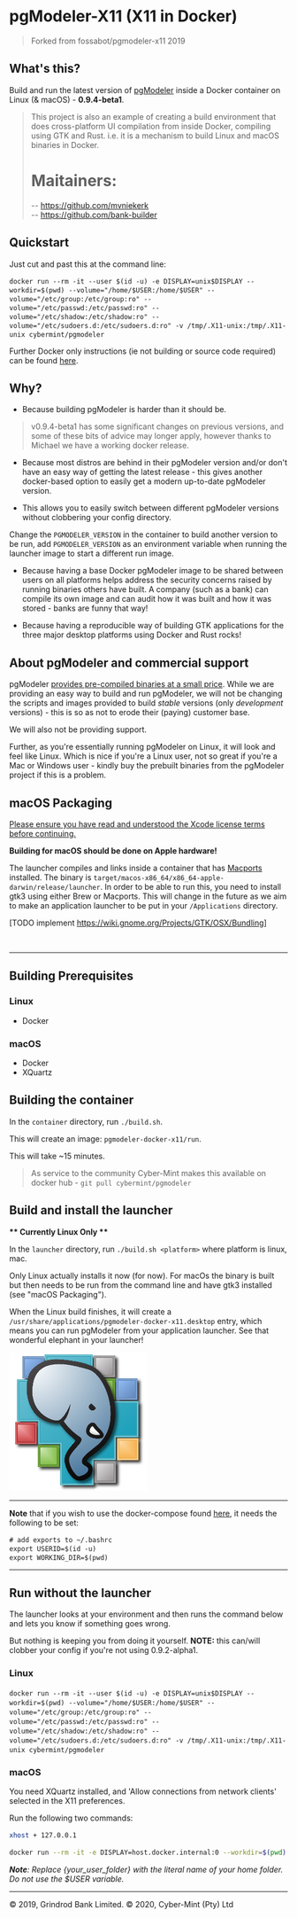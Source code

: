 # pgModeler-X11 (X11 in Docker)
> Forked from fossabot/pgmodeler-x11 2019

## What's this?
Build and run the latest version of [pgModeler](https://pgmodeler.io/) inside a  Docker container on Linux (& macOS) - **0.9.4-beta1**.


> This project is also an example of creating a build environment that does
> cross-platform UI compilation from inside Docker, compiling using GTK and
> Rust. i.e. it is a mechanism to build Linux and macOS binaries in Docker.
>   
> Maitainers:
> ===========
> -- https://github.com/mvniekerk <br>
> -- https://github.com/bank-builder

## Quickstart

Just cut and past this at the command line:

```
docker run --rm -it --user $(id -u) -e DISPLAY=unix$DISPLAY --workdir=$(pwd) --volume="/home/$USER:/home/$USER" --volume="/etc/group:/etc/group:ro" --volume="/etc/passwd:/etc/passwd:ro" --volume="/etc/shadow:/etc/shadow:ro" --volume="/etc/sudoers.d:/etc/sudoers.d:ro" -v /tmp/.X11-unix:/tmp/.X11-unix cybermint/pgmodeler
```

Further Docker only instructions (ie not building or source code required) can be found [here](docker-only.md).


## Why?

* Because building pgModeler is harder than it should be.

> v0.9.4-beta1 has some significant changes on previous versions, and some of these bits of advice may longer apply, however thanks to Michael we have a working docker release.

* Because most distros are behind in their pgModeler version and/or don't have an easy way of getting the latest release - this gives another docker-based option to easily get a modern up-to-date pgModeler version. 

* This allows you to easily switch between different pgModeler versions without clobbering your config directory. 
  
Change the `PGMODELER_VERSION` in the container to build another version to be run, add `PGMODELER_VERSION` as an environment variable when running the launcher image to start a different run image.

* Because having a base Docker pgModeler image to be shared between users on all platforms helps address the security concerns raised by running binaries others have built. A company (such as a bank) can compile its own image and can audit how it was built and how it was stored - banks are funny that way!

* Because having a reproducible way of building GTK applications for the three major desktop platforms using Docker and Rust rocks!

## About pgModeler and commercial support
pgModeler [provides pre-compiled binaries at a small price](https://pgmodeler.io/download?purchase=true).
While we are providing an easy way to build and run pgModeler, we will not be changing the scripts and images provided to build *stable* versions (only *development* versions) - this is so as not to erode their (paying) customer base.

We will also not be providing support. 

Further, as you're essentially running pgModeler on Linux, it will look and feel like Linux. Which is nice if you're a Linux user, not so great if you're a Mac or Windows user - kindly buy the prebuilt binaries from the pgModeler project if this is a problem.

## macOS Packaging
[ Please ensure you have read and understood the Xcode license terms before continuing.](https://www.apple.com/legal/sla/docs/xcode.pdf)

**Building for macOS should be done on Apple hardware!**

The launcher compiles and links inside a container that has [Macports](https://www.macports.org/) installed.  The binary is `target/macos-x86_64/x86_64-apple-darwin/release/launcher`.  In order to be able to run this, you need to install gtk3 using either Brew or Macports. This will change in the future as we aim to make an application launcher to be put in your `/Applications` directory. 

[TODO implement https://wiki.gnome.org/Projects/GTK/OSX/Bundling] 

<br>

---

## Building Prerequisites
### Linux
* Docker

### macOS
* Docker
* XQuartz

## Building the container

In the `container` directory, run `./build.sh`.

This will create an image: `pgmodeler-docker-x11/run`.

This will take ~15 minutes.

> As service to the community Cyber-Mint makes this available on docker hub - `git pull cybermint/pgmodeler`

## Build and install the launcher
**\*\* Currently Linux Only \*\***

In the `launcher` directory, run `./build.sh <platform>` where platform is linux, mac.

Only Linux actually installs it now (for now). For macOs the binary is built but then needs to be run from the command line and have gtk3 installed (see "macOS Packaging").

When the Linux build finishes, it will create a `/usr/share/applications/pgmodeler-docker-x11.desktop` entry, which means you can run pgModeler from your application launcher. See that wonderful elephant in your launcher!

![pgmodeler_logo](launcher/resources/pgmodeler_logo.png)


---
**Note** that if you wish to use the docker-compose found [here](./docker-compose.yml), it needs the following to be set:
```
# add exports to ~/.bashrc
export USERID=$(id -u)
export WORKING_DIR=$(pwd)
```
---

## Run without the launcher
The launcher looks at your environment and then runs the command below and lets you know if something goes wrong. 

But nothing is keeping you from doing it yourself.
**NOTE:**  this can/will clobber your config if you're not using 0.9.2-alpha1.
### Linux
`docker run --rm -it --user $(id -u) -e DISPLAY=unix$DISPLAY --workdir=$(pwd) --volume="/home/$USER:/home/$USER" --volume="/etc/group:/etc/group:ro" --volume="/etc/passwd:/etc/passwd:ro" --volume="/etc/shadow:/etc/shadow:ro" --volume="/etc/sudoers.d:/etc/sudoers.d:ro" -v /tmp/.X11-unix:/tmp/.X11-unix cybermint/pgmodeler`

### macOS
You need XQuartz installed, and 'Allow connections from network clients' selected in the X11 preferences.

Run the following two commands:

```bash
xhost + 127.0.0.1 
```

```bash
docker run --rm -it -e DISPLAY=host.docker.internal:0 --workdir=$(pwd) -v /Users/{your_user_folder}:/home/{your_user_folder} --volume="/etc/group:/etc/group:ro" --volume="/etc/passwd:/etc/passwd:ro" --volume="/etc/sudoers.d:/etc/sudoers.d:ro" -v /tmp/.X11-unix:/tmp/.X11-unix -v $(pwd):$(pwd) cybermint/pgmodeler
```

***Note**: Replace {your_user_folder} with the literal name of your home folder. Do not use the $USER variable.*


---
&copy; 2019, Grindrod Bank Limited.
&copy; 2020, Cyber-Mint (Pty) Ltd
